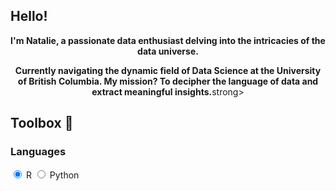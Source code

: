 ## Hello!

<p align="center"><strong>I'm Natalie, a passionate data enthusiast delving into the intricacies of the data universe.</strong></p>

<p align="center"><strong>Currently navigating the dynamic field of Data Science at the University of British Columbia. My mission? To decipher the language of data and extract meaningful insights.</strong>strong></p>

## Toolbox 🧠

### Languages
<div class="tabs">
  <input type="radio" id="tab-r" name="tab" checked>
  <label for="tab-r">R</label>

  <input type="radio" id="tab-python" name="tab">
  <label for="tab-python">Python</label>
